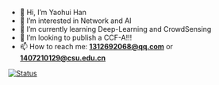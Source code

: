 - 👋 Hi, I’m Yaohui Han
- 👀 I’m interested in Network and AI
- 🌱 I’m currently learning Deep-Learning and CrowdSensing
- 💞️ I’m looking to publish a CCF-A!!!
- 📫 How to reach me: **1312692068@qq.com** or **1407210129@csu.edu.cn**

[![Status](https://github-readme-stats-git-masterrstaa-rickstaa.vercel.app/api?username=Han-0107)](https://github.com/ShengyuanWang/github-readme-stats)
